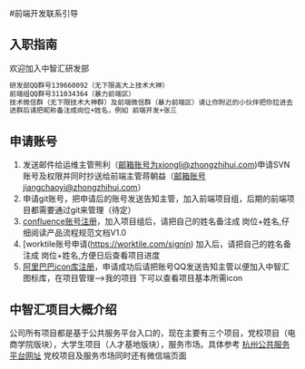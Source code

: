 #前端开发联系引导

## 入职指南
 欢迎加入中智汇研发部
 
```sh
研发部QQ群号139660092（无下限高大上技术大神）
前端组QQ群号311034364（暴力前端区）
技术微信群（无下限技术大神群）及前端微信群（暴力前端区）请让你附近的小伙伴把你拉进去
进群后请把昵称备注成岗位+姓名，例如 前端开发+张三
 ``` 
## 申请账号

 1. 发送邮件给运维主管熊利（邮箱账号为xiongli@zhongzhihui.com)申请SVN账号及权限并同时抄送给前端主管蒋朝益（邮箱账号jiangchaoyi@zhongzhihui.com）
 2. 申请git账号，把申请后的账号发送告知主管，加入前端项目组，后期的前端项目都需要通过git来管理（待定）
 3. [confluence账号注册](http://192.168.1.10:8090/signup.action?token=5d72afb871b88903)，加入项目组后，请把自己的姓名备注成 岗位+姓名,仔细阅读产品流程规范文档V1.0
 4. [worktile账号申请(https://worktile.com/signin) 加入后，请把自己的姓名备注成 岗位+姓名,方便日后查看项目进度
 5. [阿里巴巴icon库注册](http://www.iconfont.cn/)，申请成功后请把账号QQ发送告知主管以便加入中智汇图标库，在项目管理-->我的项目 下可以查看项目基本所需icon

## 中智汇项目大概介绍
公司所有项目都是基于公共服务平台入口的，现在主要有三个项目，党校项目（电商学院版块），大学生项目（人才基地版块），服务市场。具体参考 [杭州公共服务平台网址](http://www.hzecps.org) 党校项目及服务市场同时还有微信端页面

